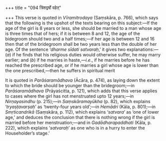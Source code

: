 +++
title = "094 त्रिंशद्वर्षो वहेत्"

+++
This verse is quoted in *Vīramitrodaya* (Saṃskāra, p. 766), which says
that the following is the upshot of the texts bearing on this
subject:—If the age of the girl is 8 years or less, she should be
married to a man whose age is three times that of hers; if it is between
8 and 12, the age of the bidegroom should two and a half times;—if her
age is between 12 and 16 then that of the bridegroom shall be two years
less than the double of her age. Of the sentence ‘*dharme sīdati
satvaraḥ*,’ it gives two explanations:—(*a*) if he finds that his
religious duties would otherwise suffer, he may marry earlier; and (*b*)
if he marries in haste,—*i.e*., if he marries before he has reached the
prescribed age, or if he marries a girl whose age is lower than the one
prescribed,—then he suffers in spiritual merit

It is quoted in *Parāśaramādhava* (Ācāra, p. 474), as laying down the
extent to which the bride should be younger than the bridegroom;—in
*Parāśaramādhava* (Prāyaścitta, p. 121), which adds that this verse
applies to cases where the girl has not menstruated upto 12 years;—in
*Nirṇayasindhu* (p. 215);—in *Saṃskāramayūkha* (p. 82), which explains
‘*tryaṣṭavarṣaḥ*’ as ‘twenty-four years old’;—in *Hemādri* (Kāla, p.
801);—in *Smṛticandrikā* (Saṃskāra, p. 112), which explains ‘*satvara*’
as ‘one of lower age,’ and deduces the conclusion that there is nothing
wrong if the girl is married before her menstruation;—and in
*Gadādharapaddhati* (Kāla, p. 222), which explains ‘*satvaraḥ*’ as one
who is in a hurry to enter the Householder’s stage.’


